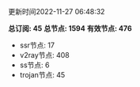 更新时间2022-11-27 06:48:32

**总订阅: 45**
**总节点: 1594**
**有效节点: 476**
- ssr节点: 17
- v2ray节点: 408
- ss节点: 6
- trojan节点: 45

